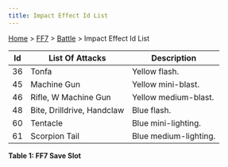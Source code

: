 ```yaml
---
title: Impact Effect Id List
---
```


[Home](Main%20Page.md) > [FF7](FF7.md) > [Battle](FF7/Battle.md) > Impact Effect Id List

| Id  | List Of Attacks            | Description           |
|-----|----------------------------|-----------------------|
| 36  | Tonfa                      | Yellow flash.         |
| 45  | Machine Gun                | Yellow mini-blast.    |
| 46  | Rifle, W Machine Gun       | Yellow medium-blast.  |
| 48  | Bite, Drilldrive, Handclaw | Blue flash.           |
| 60  | Tentacle                   | Blue mini-lighting.   |
| 61  | Scorpion Tail              | Blue medium-lighting. |

**Table 1: FF7 Save Slot**
